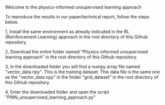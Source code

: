Welcome to the physics-informed unsupervised learning approach

To reproduce the results in our paper/technical report, follow the steps below.

1, Install the same environment as already indicated in the RL (Reinforcement Learning) approach in the root directory of this Github repository.

2, Download the entire folder named "Physics-informed unsupervised learning approach" in the root directory of this Github repository.

3, In the downloaded folder you will find a numpy array file named "vector_data.npy". This is the training dataset. This data file is the same one as the "vector_data.npy" in the folder "grid_dataset" in the root directory of this Github repository.

4, Enter the downloaded folder and open the script "PINN_unsupervised_learning_approach.py"
